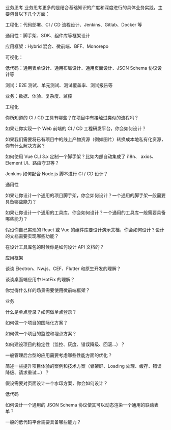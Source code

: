 业务思考
业务思考更多的是结合基础知识的广度和深度进行的具体业务实践，主要包含以下几个方面：

工程化：代码部署、CI / CD 流程设计、Jenkins、Gitlab、Docker 等

通用性：脚手架、SDK、组件库等框架设计

应用框架：Hybrid 混合、微前端、BFF、Monorepo

可视化：

低代码：通用表单设计、通用布局设计、通用页面设计、JSON Schema 协议设计等

测试：E2E 测试、单元测试、测试覆盖率、测试报告等

业务：数据、体验、复杂度、监控

工程化

你所知道的 CI / CD 工具有哪些？在项目中有接触过类似的流程吗？

如果让你实现一个 Web 前端的 CI / CD 工程研发平台，你会如何设计？

如果我们需要将已有项目中的线上产物资源（例如图片）转换成本地私有化资源，你有什么解决方案？

如何使用 Vue CLI 3.x 定制一个脚手架？比如内部自动集成了 i18n、 axios、Element UI、路由守卫等？

Jenkins 如何配合 Node.js 脚本进行 CI / CD 设计？

通用性

如果让你设计一个通用的项目脚手架，你会如何设计？一个通用的脚手架一般需要具备哪些能力？

如果让你设计一个通用的工具库，你会如何设计？一个通用的工具库一般需要具备哪些能力？

假设你自己实现的 React 或 Vue 的组件库要设计演示文档，你会如何设计？设计的文档需要实现哪些功能？

在设计工具库包的时候你是如何设计 API 文档的？

应用框架

谈谈 Electron、Nw.js、CEF、Flutter 和原生开发的理解？

谈谈桌面端应用中 HotFix 的理解？

你觉得什么样的场景需要使用微前端框架？

业务

什么是单点登录？如何做单点登录？

如何做一个项目的国际化方案？

如何做一个项目的监控和埋点方案？

如何建设项目的稳定性（监控、灰度、错误降级、回滚...）？

一般管理后台型的应用需要考虑哪些性能方面的优化？

简述一些提升项目体验的案例和技术方案（骨架屏、Loading 处理、缓存、错误降级、请求重试...）？

假设需要对页面设计一个水印方案，你会如何设计？

低代码

如何设计一个通用的 JSON Schema 协议使其可以动态渲染一个通用的联动表单？

一般的低代码平台需要具备哪些能力？
